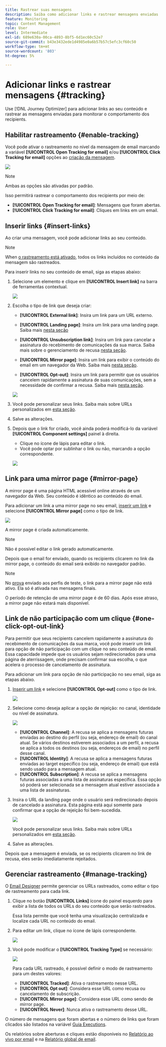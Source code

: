 ```yaml
---
title: Rastrear suas mensagens
description: Saiba como adicionar links e rastrear mensagens enviadas
feature: Monitoring
topic: Content Management
role: User
level: Intermediate
exl-id: 689e630a-00ca-4893-8bf5-6d1ec60c52e7
source-git-commit: b43e3432ede1d4985e0a6b57b57c5efc3cf60c50
workflow-type: tm+mt
source-wordcount: '803'
ht-degree: 5%

---
```


# Adicionar links e rastrear mensagens {#tracking}

Use [!DNL Journey Optimizer] para adicionar links ao seu conteúdo e rastrear as mensagens enviadas para monitorar o comportamento dos recipients.

## Habilitar rastreamento {#enable-tracking}

Você pode ativar o rastreamento no nível da mensagem de email marcando a variável **[!UICONTROL Open Tracking for email]** e/ou **[!UICONTROL Click Tracking for email]** opções ao [criação da mensagem](create-message.md).

![](assets/message-tracking.png)

>[!NOTE]
>
>Ambas as opções são ativadas por padrão.

Isso permitirá rastrear o comportamento dos recipients por meio de:

* **[!UICONTROL Open Tracking for email]**: Mensagens que foram abertas.
* **[!UICONTROL Click Tracking for email]**: Cliques em links em um email.

## Inserir links {#insert-links}

Ao criar uma mensagem, você pode adicionar links ao seu conteúdo.

>[!NOTE]
>
>When [o rastreamento está ativado](#enable-tracking), todos os links incluídos no conteúdo da mensagem são rastreados.

Para inserir links no seu conteúdo de email, siga as etapas abaixo:

1. Selecione um elemento e clique em **[!UICONTROL Insert link]** na barra de ferramentas contextual.

   ![](assets/message-tracking-insert-link.png)

1. Escolha o tipo de link que deseja criar:

   * **[!UICONTROL External link]**: Insira um link para um URL externo.

   * **[!UICONTROL Landing page]**: Insira um link para uma landing page. Saiba mais [nesta seção](../landing-pages/get-started-lp.md)

   * **[!UICONTROL Unsubscription link]**: Insira um link para cancelar a assinatura do recebimento de comunicações da sua marca. Saiba mais sobre o gerenciamento de recusa [nesta seção](consent.md#opt-out-management).

   * **[!UICONTROL Mirror page]**: Insira um link para exibir o conteúdo do email em um navegador da Web. Saiba mais [nesta seção](#mirror-page).

   * **[!UICONTROL Opt-out]**: Insira um link para permitir que os usuários cancelem rapidamente a assinatura de suas comunicações, sem a necessidade de confirmar a recusa. Saiba mais [nesta seção](#one-click-opt-out-link).

   ![](assets/message-tracking-links.png)

1. Você pode personalizar seus links. Saiba mais sobre URLs personalizados em [esta seção](../personalization/personalization-syntax.md#perso-urls).

1. Salve as alterações.

1. Depois que o link for criado, você ainda poderá modificá-lo da variável **[!UICONTROL Component settings]** painel à direita.

   * Clique no ícone de lápis para editar o link.
   * Você pode optar por sublinhar o link ou não, marcando a opção correspondente.

   ![](assets/message-tracking-link-settings.png)

## Link para uma mirror page {#mirror-page}

A mirror page é uma página HTML acessível online através de um navegador da Web. Seu conteúdo é idêntico ao conteúdo do email.

Para adicionar um link a uma mirror page no seu email, [inserir um link](#insert-links) e selecione **[!UICONTROL Mirror page]** como o tipo de link.

![](assets/message-tracking-mirror-page.png)

A mirror page é criada automaticamente.

>[!NOTE]
>
>Não é possível editar o link gerado automaticamente.

Depois que o email for enviado, quando os recipients clicarem no link da mirror page, o conteúdo do email será exibido no navegador padrão.

>[!NOTE]
>
>No [prova](preview.md#send-proofs) enviado aos perfis de teste, o link para a mirror page não está ativo. Ela só é ativada nas mensagens finais.

O período de retenção de uma mirror page é de 60 dias. Após esse atraso, a mirror page não estará mais disponível.

## Link de não participação com um clique {#one-click-opt-out-link}

Para permitir que seus recipients cancelem rapidamente a assinatura do recebimento de comunicações da sua marca, você pode inserir um link para opção de não participação com um clique no seu conteúdo de email. Essa capacidade impede que os usuários sejam redirecionados para uma página de aterrissagem, onde precisam confirmar sua escolha, o que acelera o processo de cancelamento de assinatura.

Para adicionar um link para opção de não participação no seu email, siga as etapas abaixo.

1. [Inserir um link](#insert-links) e selecione **[!UICONTROL Opt-out]** como o tipo de link.

   ![](assets/message-tracking-opt-out.png)

1. Selecione como deseja aplicar a opção de rejeição: no canal, identidade ou nível de assinatura.

   ![](assets/message-tracking-opt-out-level.png)

   * **[!UICONTROL Channel]**: A recusa se aplica a mensagens futuras enviadas ao destino do perfil (ou seja, endereço de email) do canal atual. Se vários destinos estiverem associados a um perfil, a recusa se aplica a todos os destinos (ou seja, endereços de email) no perfil desse canal.
   * **[!UICONTROL Identity]**: A recusa se aplica a mensagens futuras enviadas ao target específico (ou seja, endereço de email) que está sendo usado para a mensagem atual.
   * **[!UICONTROL Subscription]**: A recusa se aplica a mensagens futuras associadas a uma lista de assinaturas específica. Essa opção só poderá ser selecionada se a mensagem atual estiver associada a uma lista de assinaturas.

1. Insira o URL da landing page onde o usuário será redirecionado depois de cancelado a assinatura. Esta página está aqui somente para confirmar que a opção de rejeição foi bem-sucedida.

   ![](assets/message-tracking-opt-out-confirmation.png)

   Você pode personalizar seus links. Saiba mais sobre URLs personalizados em [esta seção](../personalization/personalization-syntax.md).

1. Salve as alterações.

Depois que a mensagem é enviada, se os recipients clicarem no link de recusa, eles serão imediatamente rejeitados.

## Gerenciar rastreamento {#manage-tracking}

O [Email Designer](create-email-content.md) permite gerenciar os URLs rastreados, como editar o tipo de rastreamento para cada link.

1. Clique no botão **[!UICONTROL Links]** ícone do painel esquerdo para exibir a lista de todos os URLs do seu conteúdo que serão rastreados.

   Essa lista permite que você tenha uma visualização centralizada e localize cada URL no conteúdo do email.

1. Para editar um link, clique no ícone de lápis correspondente.

   ![](assets/message-tracking-edit-links.png)

1. Você pode modificar o **[!UICONTROL Tracking Type]** se necessário:


   ![](assets/message-tracking-edit-a-link.png)

   Para cada URL rastreado, é possível definir o modo de rastreamento para um destes valores:

   * **[!UICONTROL Tracked]**: Ativa o rastreamento nesse URL.
   * **[!UICONTROL Opt out]**: Considera esse URL como recusa ou cancelamento de subscrição.
   * **[!UICONTROL Mirror page]**: Considera esse URL como sendo de mirror page.
   * **[!UICONTROL Never]**: Nunca ativa o rastreamento desse URL. <!--This information is saved: if the URL appears again in a future message, its tracking is automatically deactivated.-->

O número de mensagens que foram abertas e o número de links que foram clicados são listados na variável [Guia Executions](message-monitoring.md).

Os relatórios sobre aberturas e cliques estão disponíveis no [Relatório ao vivo por email](../reports/email-live-report.md) e na [Relatório global de email](../reports/email-global-report.md).

